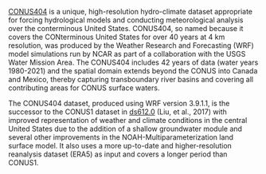 [CONUS404](https://www.usgs.gov/data/conus404-four-kilometer-long-term-regional-hydroclimate-reanalysis-over-conterminous-united) is a unique, high-resolution hydro-climate dataset appropriate for forcing hydrological models and conducting meteorological analysis over the conterminous United States. CONUS404, so named because it covers the CONterminous United States for over 40 years at 4 km resolution, was produced by the Weather Research and Forecasting (WRF) model simulations run by NCAR as part of a collaboration with the USGS Water Mission Area. The CONUS404 includes 42 years of data (water years 1980-2021) and the spatial domain extends beyond the CONUS into Canada and Mexico, thereby capturing transboundary river basins and covering all contributing areas for CONUS surface waters.

The CONUS404 dataset, produced using WRF version 3.9.1.1, is the successor to the CONUS1 dataset in [ds612.0](https://rda.ucar.edu/datasets/ds612.0/) (Liu, et al., 2017) with improved representation of weather and climate conditions in the central United States due to the addition of a shallow groundwater module and several other improvements in the NOAH-Multiparameterization land surface model. It also uses a more up-to-date and higher-resolution reanalysis dataset (ERA5) as input and covers a longer period than CONUS1.